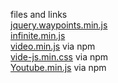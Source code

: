 files and links \
[jquery.waypoints.min.js](http://imakewebthings.com/waypoints/) \
[infinite.min.js](http://imakewebthings.com/waypoints/) \
[video.min.js](https://github.com/videojs/video.js) via npm \
[vide-js.min.css](https://github.com/videojs/video.js) via npm \
[Youtube.min.js](https://github.com/videojs/videojs-youtube) via npm
